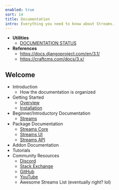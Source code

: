 ```yaml
---
enabled: true
sort: 14
title: Documentation
intro: Everything you need to know about Streams.
---
```


- **Utilities**
    - <a href="status">DOCUMENTATION STATUS</a>
- **References**
    - https://docs.djangoproject.com/en/3.1/
    - https://craftcms.com/docs/3.x/

## Welcome

- Introduction
    - How the documentation is organized
- Getting Started
    - [Overview](docs/introduction)
    - [Installation](docs/installation)
- Beginner/Introductory Documentation
    - [Streams](docs/introduction)
- Package Documentation
    - [Streams Core](docs/core/introduction)
    - [Streams UI](docs/ui/introduction)
    - [Streams API](docs/api/introduction)
- Addon Documentation
- Tutorials
- Community Resources
    - [Discord](https://discord.gg/vhz8NZC)
    - [Stack Exchange](https://stackoverflow.com/search?q=laravel+streams)
    - [GitHub](https://github.com/anomalylabs)
    - [YouTube](https://www.youtube.com/user/AIWebSystems)
    - Awesome Streams List (eventually right? lol)
